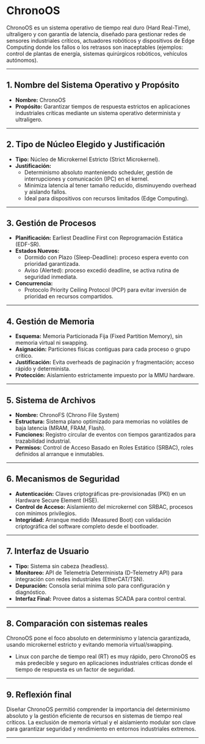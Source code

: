 # ChronoOS

ChronoOS es un sistema operativo de tiempo real duro (Hard Real-Time), ultraligero y con garantía de latencia, diseñado para gestionar redes de sensores industriales críticos, actuadores robóticos y dispositivos de Edge Computing donde los fallos o los retrasos son inaceptables (ejemplos: control de plantas de energía, sistemas quirúrgicos robóticos, vehículos autónomos).

---

## 1. Nombre del Sistema Operativo y Propósito  
- **Nombre:** ChronoOS  
- **Propósito:** Garantizar tiempos de respuesta estrictos en aplicaciones industriales críticas mediante un sistema operativo determinista y ultraligero.

---

## 2. Tipo de Núcleo Elegido y Justificación  
- **Tipo:** Núcleo de Microkernel Estricto (Strict Microkernel).  
- **Justificación:**  
  - Determinismo absoluto manteniendo scheduler, gestión de interrupciones y comunicación (IPC) en el kernel.  
  - Minimiza latencia al tener tamaño reducido, disminuyendo overhead y aislando fallos.  
  - Ideal para dispositivos con recursos limitados (Edge Computing).

---

## 3. Gestión de Procesos  
- **Planificación:** Earliest Deadline First con Reprogramación Estática (EDF-SR).  
- **Estados Nuevos:**  
  - Dormido con Plazo (Sleep-Deadline): proceso espera evento con prioridad garantizada.  
  - Aviso (Alerted): proceso excedió deadline, se activa rutina de seguridad inmediata.  
- **Concurrencia:**  
  - Protocolo Priority Ceiling Protocol (PCP) para evitar inversión de prioridad en recursos compartidos.

---

## 4. Gestión de Memoria  
- **Esquema:** Memoria Particionada Fija (Fixed Partition Memory), sin memoria virtual ni swapping.  
- **Asignación:** Particiones físicas contiguas para cada proceso o grupo crítico.  
- **Justificación:** Evita overheads de paginación y fragmentación; acceso rápido y determinista.  
- **Protección:** Aislamiento estrictamente impuesto por la MMU hardware.

---

## 5. Sistema de Archivos  
- **Nombre:** ChronoFS (Chrono File System)  
- **Estructura:** Sistema plano optimizado para memorias no volátiles de baja latencia (MRAM, FRAM, Flash).  
- **Funciones:** Registro circular de eventos con tiempos garantizados para trazabilidad industrial.  
- **Permisos:** Control de Acceso Basado en Roles Estático (SRBAC), roles definidos al arranque e inmutables.

---

## 6. Mecanismos de Seguridad  
- **Autenticación:** Claves criptográficas pre-provisionadas (PKI) en un Hardware Secure Element (HSE).  
- **Control de Acceso:** Aislamiento del microkernel con SRBAC, procesos con mínimos privilegios.  
- **Integridad:** Arranque medido (Measured Boot) con validación criptográfica del software completo desde el bootloader.

---

## 7. Interfaz de Usuario  
- **Tipo:** Sistema sin cabeza (headless).  
- **Monitoreo:** API de Telemetría Determinista (D-Telemetry API) para integración con redes industriales (EtherCAT/TSN).  
- **Depuración:** Consola serial mínima solo para configuración y diagnóstico.  
- **Interfaz Final:** Provee datos a sistemas SCADA para control central.

---

## 8. Comparación con sistemas reales  
ChronoOS pone el foco absoluto en determinismo y latencia garantizada, usando microkernel estricto y evitando memoria virtual/swapping.  
- Linux con parche de tiempo real (RT) es muy rápido, pero ChronoOS es más predecible y seguro en aplicaciones industriales críticas donde el tiempo de respuesta es un factor de seguridad.  

---

## 9. Reflexión final  
Diseñar ChronoOS permitió comprender la importancia del determinismo absoluto y la gestión eficiente de recursos en sistemas de tiempo real críticos. La exclusión de memoria virtual y el aislamiento modular son clave para garantizar seguridad y rendimiento en entornos industriales extremos.

---
